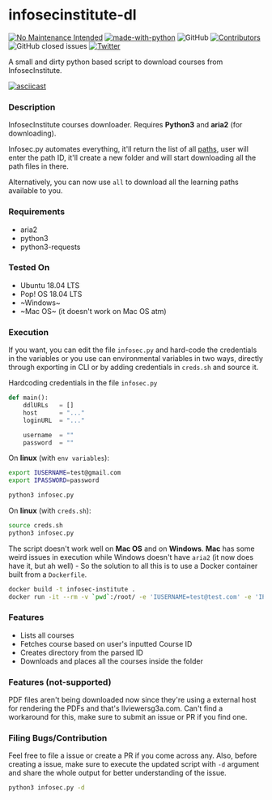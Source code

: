 # infosecinstitute-dl

[![No Maintenance Intended](http://unmaintained.tech/badge.svg)](http://unmaintained.tech/)
[![made-with-python](https://img.shields.io/badge/Made%20with-Python-1f425f.svg)](https://www.python.org/)
![GitHub](https://img.shields.io/github/license/Anon-Exploiter/infosecinstitute-dl)
[![Contributors][contributors-shield]][contributors-url]
![GitHub closed issues](https://img.shields.io/github/issues-closed/Anon-Exploiter/infosecinstitute-dl)
[![Twitter](https://img.shields.io/twitter/url/https/twitter.com/cloudposse.svg?style=social&label=%40syed_umar)](https://twitter.com/syed__umar)

[contributors-shield]: https://img.shields.io/github/contributors/Anon-Exploiter/infosecinstitute-dl.svg?style=flat-square
[contributors-url]: https://github.com/Anon-Exploiter/infosecinstitute-dl/graphs/contributors
[issues-shield]: https://img.shields.io/github/issues/Anon-Exploiter/infosecinstitute-dl.svg?style=flat-square
[issues-url]: https://github.com/Anon-Exploiter/infosecinstitute-dl/issues

A small and dirty python based script to download courses from InfosecInstitute.

[![asciicast](https://asciinema.org/a/350800.svg)](https://asciinema.org/a/350800)

### Description

InfosecInstitute courses downloader. Requires **Python3** and **aria2** (for downloading).

Infosec.py automates everything, it'll return the list of all [paths](https://flex.infosecinstitute.com/portal/skills/asset/path), user will enter the path ID, it'll create a new folder and will start downloading all the path files in there. 

Alternatively, you can now use `all` to download all the learning paths available to you. 

### Requirements
- aria2
- python3
- python3-requests

### Tested On
- Ubuntu 18.04 LTS
- Pop! OS 18.04 LTS
- ~Windows~
- ~Mac OS~ (it doesn't work on Mac OS atm)

### Execution
If you want, you can edit the file `infosec.py` and hard-code the credentials in the variables or you use can environmental variables in two ways, directly through exporting in CLI or by adding credentials in `creds.sh` and source it. 

Hardcoding credentials in the file `infosec.py`

```python
def main():
    ddlURLs   = []
    host      = "..."
    loginURL  = "..."

    username  = ""
    password  = ""
```

On **linux** (with `env variables`):
```bash
export IUSERNAME=test@gmail.com
export IPASSWORD=password

python3 infosec.py
```

On **linux** (with `creds.sh`): 
```bash
source creds.sh
python3 infosec.py
```

The script doesn't work well on **Mac OS** and on **Windows**. **Mac** has some weird issues in execution while Windows doesn't have `aria2` (it now does have it, but ah well) - So the solution to all this is to use a Docker container built from a `Dockerfile`. 

```bash
docker build -t infosec-institute .
docker run -it --rm -v `pwd`:/root/ -e 'IUSERNAME=test@test.com' -e 'IPASSWORD=pswd' infosec-institute
```

### Features
- Lists all courses
- Fetches course based on user's inputted Course ID
- Creates directory from the parsed ID
- Downloads and places all the courses inside the folder

### Features (not-supported)
PDF files aren't being downloaded now since they're using a external host for rendering the PDFs and that's llviewersg3a.com. Can't find a workaround for this, make sure to submit an issue or PR if you find one. 

### Filing Bugs/Contribution
Feel free to file a issue or create a PR if you come across any. Also, before creating a issue, make sure to execute the updated script with `-d` argument and share the whole output for better understanding of the issue.
```bash
python3 infosec.py -d 
```